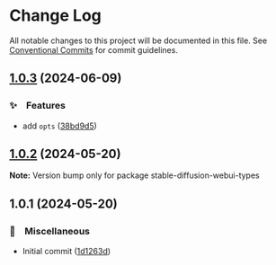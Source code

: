 # Change Log

All notable changes to this project will be documented in this file.
See [Conventional Commits](https://conventionalcommits.org) for commit guidelines.

## [1.0.3](https://github.com/bluelovers/stable-diffusion-webui-types/compare/stable-diffusion-webui-types@1.0.2...stable-diffusion-webui-types@1.0.3) (2024-06-09)



### ✨　Features

* add `opts` ([38bd9d5](https://github.com/bluelovers/stable-diffusion-webui-types/commit/38bd9d5049ccc9f1bb8c3751086cd549337e2894))



## [1.0.2](https://github.com/bluelovers/stable-diffusion-webui-types/compare/stable-diffusion-webui-types@1.0.1...stable-diffusion-webui-types@1.0.2) (2024-05-20)

**Note:** Version bump only for package stable-diffusion-webui-types





## 1.0.1 (2024-05-20)



### 🔖　Miscellaneous

* Initial commit ([1d1263d](https://github.com/bluelovers/stable-diffusion-webui-types/commit/1d1263d3e8964130576f3be77e90ac3816122bf2))

